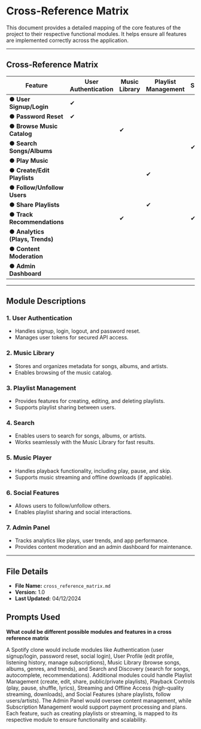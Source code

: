 # Cross-Reference Matrix

This document provides a detailed mapping of the core features of the project to their respective functional modules. It helps ensure all features are implemented correctly across the application.

---

## Cross-Reference Matrix

| **Feature**                  | **User Authentication** | **Music Library** | **Playlist Management** | **Search** | **Music Player** | **Social Features** | **Admin Panel** |
|-------------------------------|--------------------------|--------------------|--------------------------|------------|-------------------|---------------------|-----------------|
| ● **User Signup/Login**       | ✔                        |                    |                          |            |                   |                     |                 |
| ● **Password Reset**          | ✔                        |                    |                          |            |                   |                     |                 |
| ● **Browse Music Catalog**    |                          | ✔                  |                          |            |                   |                     |                 |
| ● **Search Songs/Albums**     |                          |                    |                          | ✔          |                   |                     |                 |
| ● **Play Music**              |                          |                    |                          |            | ✔                 |                     |                 |
| ● **Create/Edit Playlists**   |                          |                    | ✔                        |            |                   |                     |                 |
| ● **Follow/Unfollow Users**   |                          |                    |                          |            |                   | ✔                   |                 |
| ● **Share Playlists**         |                          |                    | ✔                        |            |                   | ✔                   |                 |
| ● **Track Recommendations**   |                          | ✔                  |                          | ✔          |                   |                     |                 |
| ● **Analytics (Plays, Trends)** |                          |                    |                          |            |                   |                     | ✔               |
| ● **Content Moderation**      |                          |                    |                          |            |                   |                     | ✔               |
| ● **Admin Dashboard**         |                          |                    |                          |            |                   |                     | ✔               |

---

## Module Descriptions

### 1. User Authentication
- Handles signup, login, logout, and password reset.
- Manages user tokens for secured API access.

### 2. Music Library
- Stores and organizes metadata for songs, albums, and artists.
- Enables browsing of the music catalog.

### 3. Playlist Management
- Provides features for creating, editing, and deleting playlists.
- Supports playlist sharing between users.

### 4. Search
- Enables users to search for songs, albums, or artists.
- Works seamlessly with the Music Library for fast results.

### 5. Music Player
- Handles playback functionality, including play, pause, and skip.
- Supports music streaming and offline downloads (if applicable).

### 6. Social Features
- Allows users to follow/unfollow others.
- Enables playlist sharing and social interactions.

### 7. Admin Panel
- Tracks analytics like plays, user trends, and app performance.
- Provides content moderation and an admin dashboard for maintenance.

---

## File Details
- **File Name:** `cross_reference_matrix.md`
- **Version:** 1.0  
- **Last Updated:** 04/12/2024

## Prompts Used 

**What could be different possible modules and features in a cross reference matrix**

A Spotify clone would include modules like Authentication (user signup/login, password reset, social login), User Profile (edit profile, listening history, manage subscriptions), Music Library (browse songs, albums, genres, and trends), and Search and Discovery (search for songs, autocomplete, recommendations). Additional modules could handle Playlist Management (create, edit, share, public/private playlists), Playback Controls (play, pause, shuffle, lyrics), Streaming and Offline Access (high-quality streaming, downloads), and Social Features (share playlists, follow users/artists). The Admin Panel would oversee content management, while Subscription Management would support payment processing and plans. Each feature, such as creating playlists or streaming, is mapped to its respective module to ensure functionality and scalability.
